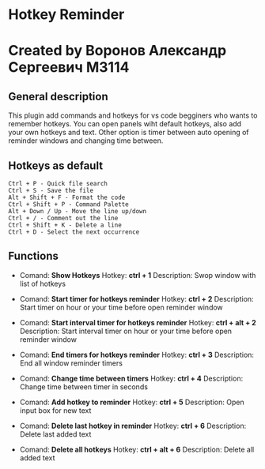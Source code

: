 # Hotkey Reminder
# Created by Воронов Александр Сергеевич М3114

## General description

This plugin add commands and hotkeys for vs code begginers who wants to remember hotkeys.
You can open panels wiht default hotkeys, also add your own hotkeys and text.
Other option is timer between auto opening of reminder windows and changing time between.

## Hotkeys as default

```
Ctrl + P - Quick file search
Ctrl + S - Save the file
Alt + Shift + F - Format the code
Ctrl + Shift + P - Command Palette
Alt + Down / Up - Move the line up/down
Ctrl + / - Comment out the line
Ctrl + Shift + K - Delete a line
Ctrl + D - Select the next occurrence
```

## Functions

- Comand: **Show Hotkeys**
  Hotkey: **ctrl + 1**
  Description: Swop window with list of hotkeys

- Comand: **Start timer for hotkeys reminder**
  Hotkey: **ctrl + 2**
  Description: Start timer on hour or your time before open reminder window

- Comand: **Start interval timer for hotkeys reminder**
  Hotkey: **ctrl + alt + 2**
  Description: Start interval timer on hour or your time before open reminder window

- Comand: **End timers for hotkeys reminder**
  Hotkey: **ctrl + 3**
  Description: End all window reminder timers

- Comand: **Change time between timers**
  Hotkey: **ctrl + 4**
  Description: Change time between timer in seconds

- Comand: **Add hotkey to reminder**
  Hotkey: **ctrl + 5**
  Description: Open input box for new text

- Comand: **Delete last hotkey in reminder**
  Hotkey: **ctrl + 6**
  Description: Delete last added text

- Comand: **Delete all hotkeys**
  Hotkey: **ctrl + alt + 6**
  Description: Delete all added text

